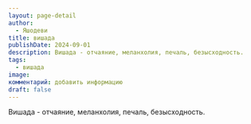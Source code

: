 ```yaml
---
layout: page-detail
author:
  - Яшодеви
title: вишада
publishDate: 2024-09-01
description: Вишада - отчаяние, меланхолия, печаль, безысходность.
tags:
  - вишада
image: 
комментарий: добавить информацию
draft: false
---
```

Вишада - отчаяние, меланхолия, печаль, безысходность.


